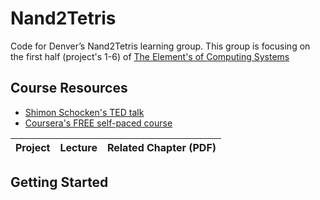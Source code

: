 Nand2Tetris
===
Code for Denver’s Nand2Tetris learning group. This group is focusing on the first half (project's 1-6) of [The Element's of Computing Systems](https://mitpress.mit.edu/books/elements-computing-systems)

Course Resources
---

* [Shimon Schocken's TED talk](https://www.nand2tetris.org/talks)
* [Coursera's FREE self-paced course](https://www.coursera.org/learn/build-a-computer)

Project | Lecture | Related Chapter (PDF)
------- | ------- | ---------------------


Getting Started
---
